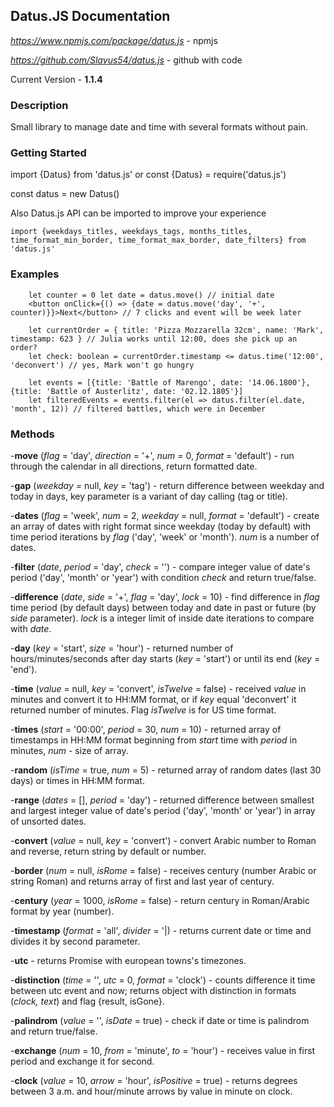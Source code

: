 ## Datus.JS Documentation         

*https://www.npmjs.com/package/datus.js* - npmjs             

*https://github.com/Slavus54/datus.js* - github with code      

Current Version - **1.1.4**   

### Description             

Small library to manage date and time with several formats without pain.             

### Getting Started     

import {Datus} from 'datus.js' or const {Datus} = require('datus.js')    

const datus = new Datus()             

Also Datus.js API can be imported to improve your experience         

~~~
import {weekdays_titles, weekdays_tags, months_titles, time_format_min_border, time_format_max_border, date_filters} from 'datus.js'    
~~~

### Examples

~~~ 
    let counter = 0 let date = datus.move() // initial date        
    <button onClick={() => {date = datus.move('day', '+', counter)}}>Next</button> // 7 clicks and event will be week later        
~~~

~~~
    let currentOrder = { title: 'Pizza Mozzarella 32cm', name: 'Mark', timestamp: 623 } // Julia works until 12:00, does she pick up an order?        
    let check: boolean = currentOrder.timestamp <= datus.time('12:00', 'deconvert') // yes, Mark won't go hungry    
~~~
~~~
    let events = [{title: 'Battle of Marengo', date: '14.06.1800'}, {title: 'Battle of Austerlitz', date: '02.12.1805'}]        
    let filteredEvents = events.filter(el => datus.filter(el.date, 'month', 12)) // filtered battles, which were in December        
~~~

### Methods     

-**move** (*flag* = 'day', *direction* = '+', *num* = 0, *format* = 'default') - run through the calendar in all directions, return formatted date.    

-**gap** (*weekday* = null, *key* = 'tag') - return difference between weekday and today in days, key parameter is a variant of day calling (tag or title).     

-**dates** (*flag* = 'week', *num* = 2, *weekday* = null, *format* = 'default') - create an array of dates with right format since weekday (today by default) with time period iterations by *flag* ('day', 'week' or 'month'). *num* is a number of dates.     

-**filter** (*date*, *period* = 'day', *check* = '') - compare integer value of date's period ('day', 'month' or 'year') with condition *check* and return true/false.         

-**difference** (*date*, *side* = '+', *flag* = 'day', *lock* = 10) - find difference in *flag* time period (by default days) between today and date in past or future (by *side* parameter). *lock* is a integer limit of inside date iterations to compare with *date*.     

-**day** (*key* = 'start', *size* = 'hour') - returned number of hours/minutes/seconds after day starts (*key* = 'start') or until its end (*key* = 'end').     

-**time** (*value* = null, *key* = 'convert', *isTwelve* = false) - received *value* in minutes and convert it to HH:MM format, or if *key* equal 'deconvert' it returned number of minutes. Flag *isTwelve* is for US time format.    

-**times** (*start* = '00:00', *period* = 30, *num* = 10) - returned array of timestamps in HH:MM format beginning from *start* time with *period* in minutes, *num* - size of array.     

-**random** (*isTime* = true, *num* = 5) - returned array of random dates (last 30 days) or times in HH:MM format.         

-**range** (*dates* = [], *period* = 'day') - returned difference between smallest and largest integer value of date's period ('day', 'month' or 'year') in array of unsorted dates.        

-**convert** (*value* = null, *key* = 'convert') - convert Arabic number to Roman and reverse, return string by default or number.             

-**border** (*num* = null, *isRome* = false) - receives century (number Arabic or string Roman) and returns array of first and last year of century.    

-**century** (*year* = 1000, *isRome* = false) - return century in Roman/Arabic format by year (number).        

-**timestamp** (*format* = 'all', *divider* = '|) - returns current date or time and divides it by second parameter.      

-**utc** - returns Promise with european towns's timezones.     

-**distinction** (*time* = '', *utc* = 0, *format* = 'clock') - counts difference it time between utc event and now; returns object with distinction in formats (*clock, text*) and flag {result, isGone}.          

-**palindrom** (*value* = '', *isDate* = true) - check if date or time is palindrom and return true/false.    

-**exchange** (*num* = 10, *from* = 'minute', *to* = 'hour') - receives value in first period and exchange it for second.    

-**clock** (*value* = 10, *arrow* = 'hour', *isPositive* = true) - returns degrees between 3 a.m. and hour/minute arrows by value in minute on clock.        

